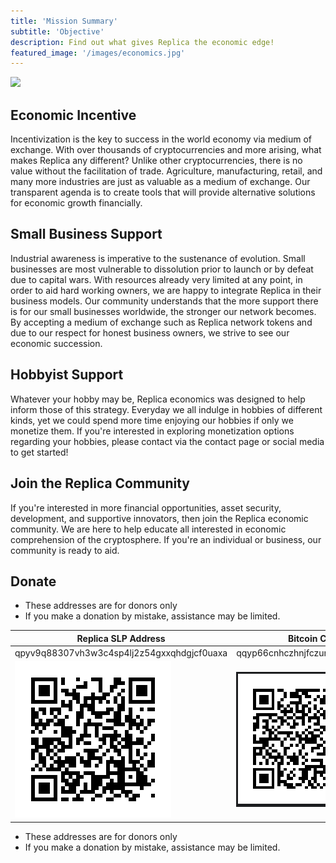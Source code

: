 ```yaml
---
title: 'Mission Summary'
subtitle: 'Objective'
description: Find out what gives Replica the economic edge!
featured_image: '/images/economics.jpg'
---
```


![](../images/purchasing.jpg)


## Economic Incentive

Incentivization is the key to success in the world economy via medium of exchange. With over thousands of cryptocurrencies and more arising, what makes Replica any different? Unlike other cryptocurrencies, there is no value without the facilitation of trade. Agriculture, manufacturing, retail, and many more industries are just as valuable as a medium of exchange. Our transparent agenda is to create tools that will provide alternative solutions for economic growth financially.


## Small Business Support

Industrial awareness is imperative to the sustenance of evolution. Small businesses are most vulnerable to 	dissolution prior to launch or by defeat due to capital wars. With resources already very limited at any point, in order to aid hard working owners, we are happy to integrate Replica in their business models. Our community understands that the more support there is for our small businesses worldwide, the stronger our network becomes. By accepting a medium of exchange such as Replica network tokens and due to our respect for honest business owners, we strive to see our economic succession.

## Hobbyist Support

Whatever your hobby may be, Replica economics was designed to help inform those of this strategy. Everyday we all indulge in hobbies of different kinds, yet we could spend more time enjoying our hobbies if only we monetize them. If you're interested in exploring monetization options regarding your hobbies, please contact via the contact page or social media to get started! 

## Join the Replica Community

If you're interested in more financial opportunities, asset security, development, and supportive innovators, then join the Replica economic community. We are here to help educate all interested in economic comprehension of the cryptosphere. If you're an individual or business, our community is ready to aid.

## Donate 

* These addresses are for donors only
* If you make a donation by mistake, assistance may be limited.



|Replica SLP Address                                       |Bitcoin Cash Address                                         |                 
|----------------------------------------------------------|-------------------------------------------------------------|
|qpyv9q88307vh3w3c4sp4lj2z54gxxqhdgjcf0uaxa                |qqyp66cnhczhnjfczuntpfll3pxdy6r2k5azrpl3kv                   |
|![](../images/Memo_cash__Address(Replica-Enrique).png)    |![](../images/BCH_LNS_Address.PNG)                           | 



* These addresses are for donors only
* If you make a donation by mistake, assistance may be limited.


